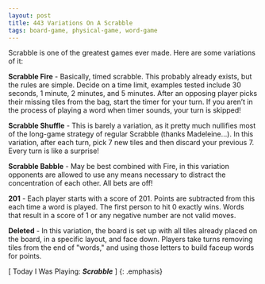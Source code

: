 ```yaml
---
layout: post
title: 443 Variations On A Scrabble
tags: board-game, physical-game, word-game
---
```

Scrabble is one of the greatest games ever made.  Here are some variations of it:

**Scrabble Fire** - Basically, timed scrabble.  This probably already exists, but the rules are simple.  Decide on a time limit, examples tested include 30 seconds, 1 minute, 2 minutes, and 5 minutes.  After an opposing player picks their missing tiles from the bag, start the timer for your turn. If you aren’t in the process of playing a word when timer sounds, your turn is skipped!

**Scrabble Shuffle** - This is barely a variation, as it pretty much nullifies most of the long-game strategy of regular Scrabble (thanks Madeleine…). In this variation, after each turn, pick 7 new tiles and then discard your previous 7. Every turn is like a surprise!

**Scrabble Babble** - May be best combined with Fire, in this variation opponents are allowed to use any means necessary to distract the concentration of each other.  All bets are off!

**201** - Each player starts with a score of 201.  Points are subtracted from this each time a word is played. The first person to hit 0 exactly wins. Words that result in a score of 1 or any negative number are not valid moves.

**Deleted** - In this variation, the board is set up with all tiles already placed on the board, in a specific layout, and face down.  Players take turns removing tiles from the end of "words," and using those letters to build faceup words for points.

[ Today I Was Playing: ***Scrabble*** ]
{: .emphasis}
